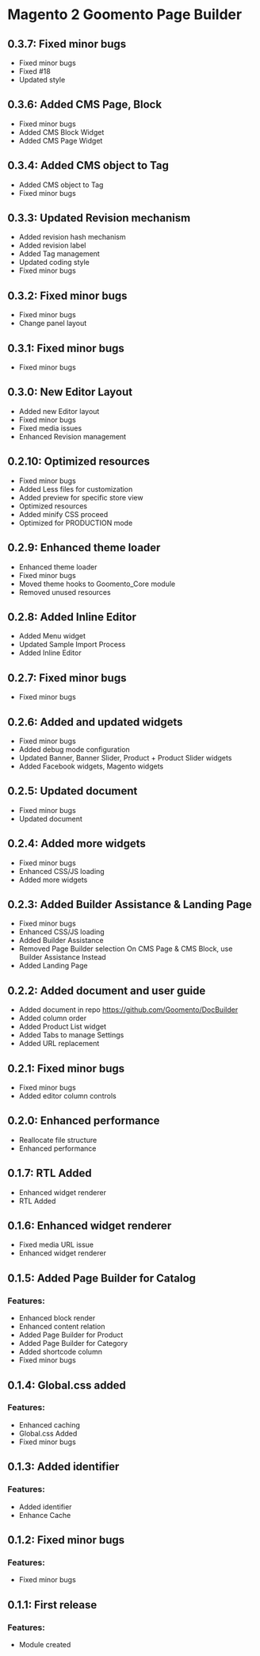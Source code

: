 # Magento 2 Goomento Page Builder

## 0.3.7: Fixed minor bugs
- Fixed minor bugs
- Fixed #18
- Updated style

## 0.3.6: Added CMS Page, Block
- Fixed minor bugs
- Added CMS Block Widget
- Added CMS Page Widget

## 0.3.4: Added CMS object to Tag
- Added CMS object to Tag
- Fixed minor bugs

## 0.3.3: Updated Revision mechanism
- Added revision hash mechanism 
- Added revision label
- Added Tag management
- Updated coding style
- Fixed minor bugs

## 0.3.2: Fixed minor bugs
- Fixed minor bugs
- Change panel layout

## 0.3.1: Fixed minor bugs
- Fixed minor bugs

## 0.3.0: New Editor Layout
- Added new Editor layout
- Fixed minor bugs
- Fixed media issues
- Enhanced Revision management

## 0.2.10: Optimized resources
- Fixed minor bugs
- Added Less files for customization
- Added preview for specific store view
- Optimized resources
- Added minify CSS proceed
- Optimized for PRODUCTION mode

## 0.2.9: Enhanced theme loader
- Enhanced theme loader
- Fixed minor bugs 
- Moved theme hooks to Goomento_Core module
- Removed unused resources

## 0.2.8: Added Inline Editor
- Added Menu widget
- Updated Sample Import Process 
- Added Inline Editor 

## 0.2.7: Fixed minor bugs
- Fixed minor bugs

## 0.2.6: Added and updated widgets
- Fixed minor bugs
- Added debug mode configuration
- Updated Banner, Banner Slider, Product + Product Slider widgets
- Added Facebook widgets, Magento widgets

## 0.2.5: Updated document
- Fixed minor bugs
- Updated document

## 0.2.4: Added more widgets
- Fixed minor bugs
- Enhanced CSS/JS loading
- Added more widgets

## 0.2.3: Added Builder Assistance & Landing Page
- Fixed minor bugs
- Enhanced CSS/JS loading
- Added Builder Assistance
- Removed Page Builder selection On CMS Page & CMS Block, use Builder Assistance Instead
- Added Landing Page

## 0.2.2: Added document and user guide
- Added document in repo https://github.com/Goomento/DocBuilder
- Added column order
- Added Product List widget
- Added Tabs to manage Settings
- Added URL replacement

## 0.2.1: Fixed minor bugs
- Fixed minor bugs
- Added editor column controls

## 0.2.0: Enhanced performance
- Reallocate file structure  
- Enhanced performance

## 0.1.7: RTL Added
- Enhanced widget renderer
- RTL Added

## 0.1.6: Enhanced widget renderer
- Fixed media URL issue
- Enhanced widget renderer

## 0.1.5: Added Page Builder for Catalog
### Features:
- Enhanced block render
- Enhanced content relation
- Added Page Builder for Product
- Added Page Builder for Category
- Added shortcode column
- Fixed minor bugs

## 0.1.4: Global.css added 
### Features:
- Enhanced caching
- Global.css Added
- Fixed minor bugs

## 0.1.3: Added identifier
### Features:
- Added identifier
- Enhance Cache

## 0.1.2: Fixed minor bugs
### Features:
- Fixed minor bugs

## 0.1.1: First release
### Features:
 - Module created
